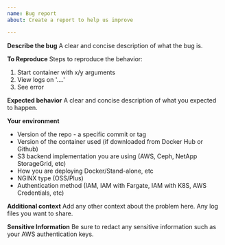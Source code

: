 ```yaml
---
name: Bug report
about: Create a report to help us improve

---
```


**Describe the bug**
A clear and concise description of what the bug is.

**To Reproduce**
Steps to reproduce the behavior:
1. Start container with x/y arguments
2. View logs on '....'
3. See error

**Expected behavior**
A clear and concise description of what you expected to happen.

**Your environment**
* Version of the repo - a specific commit or tag
* Version of the container used (if downloaded from Docker Hub or Github)
* S3 backend implementation you are using (AWS, Ceph, NetApp StorageGrid, etc)
* How you are deploying Docker/Stand-alone, etc
* NGINX type (OSS/Plus)
* Authentication method (IAM, IAM with Fargate, IAM with K8S, AWS Credentials, etc)

**Additional context**
Add any other context about the problem here. Any log files you want to share.

**Sensitive Information**
Be sure to redact any sensitive information such as your AWS authentication keys.
